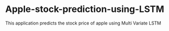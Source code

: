 # Apple-stock-prediction-using-LSTM
This application predicts the stock price of apple using Multi Variate LSTM
